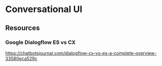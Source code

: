 # Conversational UI

## Resources

### Google Dialogflow ES vs CX

https://chatbotsjournal.com/dialogflow-cx-vs-es-a-complete-overview-33580eca529c 
